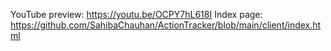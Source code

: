 YouTube preview: https://youtu.be/OCPY7hL618I
Index page: https://github.com/SahibaChauhan/ActionTracker/blob/main/client/index.html
